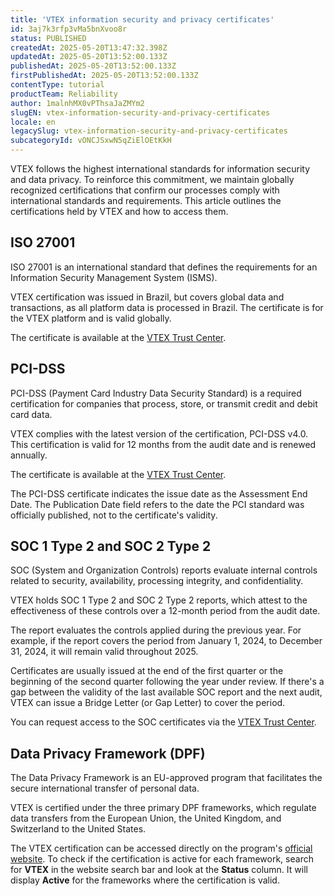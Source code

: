 ```yaml
---
title: 'VTEX information security and privacy certificates'
id: 3aj7k3rfp3vMa5bnXvoo8r
status: PUBLISHED
createdAt: 2025-05-20T13:47:32.398Z
updatedAt: 2025-05-20T13:52:00.133Z
publishedAt: 2025-05-20T13:52:00.133Z
firstPublishedAt: 2025-05-20T13:52:00.133Z
contentType: tutorial
productTeam: Reliability
author: 1malnhMX0vPThsaJaZMYm2
slugEN: vtex-information-security-and-privacy-certificates
locale: en
legacySlug: vtex-information-security-and-privacy-certificates
subcategoryId: vONCJSxwN5qZiElOEtKkH
---
```


VTEX follows the highest international standards for information security and data privacy. To reinforce this commitment, we maintain globally recognized certifications that confirm our processes comply with international standards and requirements. This article outlines the certifications held by VTEX and how to access them.

## ISO 27001

ISO 27001 is an international standard that defines the requirements for an Information Security Management System (ISMS).

VTEX certification was issued in Brazil, but covers global data and transactions, as all platform data is processed in Brazil. The certificate is for the VTEX platform and is valid globally.

The certificate is available at the [VTEX Trust Center](https://compliance.vtex.com/).

## PCI-DSS

PCI-DSS (Payment Card Industry Data Security Standard) is a required certification for companies that process, store, or transmit credit and debit card data.

VTEX complies with the latest version of the certification, PCI-DSS v4.0. This certification is valid for 12 months from the audit date and is renewed annually.

The certificate is available at the [VTEX Trust Center](https://compliance.vtex.com/).  

<div class="alert alert-info">
  <p>The PCI-DSS certificate indicates the issue date as the Assessment End Date. The Publication Date field refers to the date the PCI standard was officially published, not to the certificate's validity.</p>
</div>

## SOC 1 Type 2 and SOC 2 Type 2

SOC (System and Organization Controls) reports evaluate internal controls related to security, availability, processing integrity, and confidentiality.

VTEX holds SOC 1 Type 2 and SOC 2 Type 2 reports, which attest to the effectiveness of these controls over a 12-month period from the audit date.

The report evaluates the controls applied during the previous year. For example, if the report covers the period from January 1, 2024, to December 31, 2024, it will remain valid throughout 2025.

Certificates are usually issued at the end of the first quarter or the beginning of the second quarter following the year under review. If there's a gap between the validity of the last available SOC report and the next audit, VTEX can issue a Bridge Letter (or Gap Letter) to cover the period.

You can request access to the SOC certificates via the [VTEX Trust Center](https://compliance.vtex.com/).

## Data Privacy Framework (DPF)

The Data Privacy Framework is an EU-approved program that facilitates the secure international transfer of personal data.  

VTEX is certified under the three primary DPF frameworks, which regulate data transfers from the European Union, the United Kingdom, and Switzerland to the United States.  

The VTEX certification can be accessed directly on the program's [official website](https://www.dataprivacyframework.gov/list). To check if the certification is active for each framework, search for **VTEX** in the website search bar  and look at the **Status** column. It will display **Active** for the frameworks where the certification is valid.  

